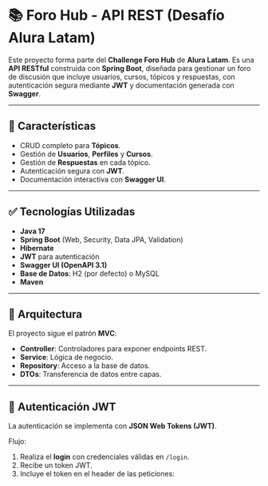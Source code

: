 # 📚 Foro Hub - API REST (Desafío Alura Latam)

Este proyecto forma parte del **Challenge Foro Hub** de **Alura Latam**. Es una **API RESTful** construida con **Spring Boot**, diseñada para gestionar un foro de discusión que incluye usuarios, cursos, tópicos y respuestas, con autenticación segura mediante **JWT** y documentación generada con **Swagger**.

---

## 🚀 Características
- CRUD completo para **Tópicos**.
- Gestión de **Usuarios**, **Perfiles** y **Cursos**.
- Gestión de **Respuestas** en cada tópico.
- Autenticación segura con **JWT**.
- Documentación interactiva con **Swagger UI**.

---

## ✅ Tecnologías Utilizadas
- **Java 17**
- **Spring Boot** (Web, Security, Data JPA, Validation)
- **Hibernate**
- **JWT** para autenticación
- **Swagger UI (OpenAPI 3.1)**
- **Base de Datos**: H2 (por defecto) o MySQL
- **Maven**

---

## 📂 Arquitectura
El proyecto sigue el patrón **MVC**:
- **Controller**: Controladores para exponer endpoints REST.
- **Service**: Lógica de negocio.
- **Repository**: Acceso a la base de datos.
- **DTOs**: Transferencia de datos entre capas.

---

## 🔐 Autenticación JWT
La autenticación se implementa con **JSON Web Tokens (JWT)**.

Flujo:
1. Realiza el **login** con credenciales válidas en `/login`.
2. Recibe un token JWT.
3. Incluye el token en el header de las peticiones:
